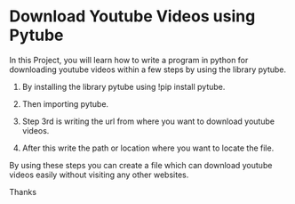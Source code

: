# Download Youtube Videos using Pytube


In this Project, you will learn how to write a program in python for downloading youtube videos within a few steps by using the library pytube. 

1. By installing the library pytube using !pip install pytube.

2. Then importing pytube.

3. Step 3rd is writing the url from where you want to download youtube videos.

4. After this write the path or location where you want to locate the file.

By using these steps you can create a file which can download youtube videos easily without visiting any other websites.

Thanks 
